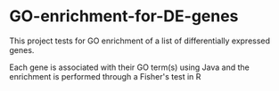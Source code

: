 # GO-enrichment-for-DE-genes
This project tests for GO enrichment of a list of differentially expressed genes.

Each gene is associated with their GO term(s) using Java and the enrichment is performed through a Fisher's test in R
